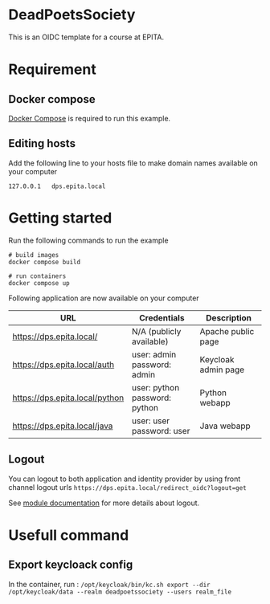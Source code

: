 # DeadPoetsSociety

This is an OIDC template for a course at EPITA.

# Requirement

## Docker compose

[Docker Compose](https://docs.docker.com/compose/) is required to run this example.

## Editing hosts

Add the following line to your hosts file to make domain names available on your computer

```
127.0.0.1	dps.epita.local
``` 

# Getting started

Run the following commands to run the example

```shell
# build images
docker compose build

# run containers
docker compose up
```

Following application are now available on your computer

| URL                            | Credentials                      | Description         |
|--------------------------------|----------------------------------|---------------------|
| https://dps.epita.local/       | N/A (publicly available)         | Apache public page  |
| https://dps.epita.local/auth   | user: admin<br>password: admin   | Keycloak admin page |
| https://dps.epita.local/python | user: python<br>password: python | Python webapp       |
| https://dps.epita.local/java   | user: user<br>password: user     | Java webapp         |

## Logout

You can logout to both application and identity provider by using front channel logout urls `https://dps.epita.local/redirect_oidc?logout=get`

See [module documentation](https://github.com/OpenIDC/mod_auth_openidc/wiki#9-how-do-i-logout-users) for more details
about logout.

# Usefull command
## Export keycloack config
In the container, run :
`/opt/keycloak/bin/kc.sh export --dir /opt/keycloak/data --realm deadpoetssociety --users realm_file`
